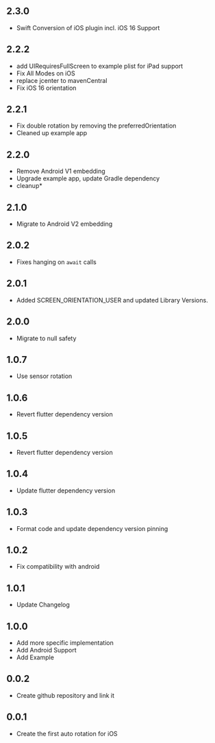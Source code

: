 ## 2.3.0
* Swift Conversion of iOS plugin incl. iOS 16 Support

## 2.2.2
* add UIRequiresFullScreen to example plist for iPad support
* Fix All Modes on iOS
* replace jcenter to mavenCentral
* Fix iOS 16 orientation

## 2.2.1
* Fix double rotation by removing the preferredOrientation
* Cleaned up example app

## 2.2.0
* Remove Android V1 embedding
* Upgrade example app, update Gradle dependency
* cleanup*

## 2.1.0
* Migrate to Android V2 embedding

## 2.0.2
* Fixes hanging on `await` calls

## 2.0.1
* Added SCREEN_ORIENTATION_USER and updated Library Versions.

## 2.0.0
* Migrate to null safety

## 1.0.7
* Use sensor rotation 

## 1.0.6
* Revert flutter dependency version 

## 1.0.5
* Revert flutter dependency version

## 1.0.4
* Update flutter dependency version

## 1.0.3
* Format code and update dependency version pinning

## 1.0.2
* Fix compatibility with android

## 1.0.1
* Update Changelog

## 1.0.0
* Add more specific implementation
* Add Android Support
* Add Example

## 0.0.2

* Create github repository and link it

## 0.0.1

* Create the first auto rotation for iOS
